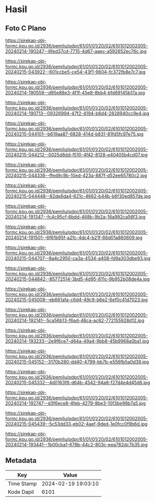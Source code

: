 # Hasil

## Foto C Plano

https://sirekap-obj-formc.kpu.go.id/2936/pemilu/pdpr/61/01/01/20/02/6101012002005-20240214-190247--6fed37cd-7715-4d67-aaec-a592652ec76c.jpg

https://sirekap-obj-formc.kpu.go.id/2936/pemilu/pdpr/61/01/01/20/02/6101012002005-20240215-043922--601ccbe5-ce54-43f1-9604-fc372fb8e7c7.jpg

https://sirekap-obj-formc.kpu.go.id/2936/pemilu/pdpr/61/01/01/20/02/6101012002005-20240214-190559--d95e88e3-4f1f-45e8-8bb4-bfd69145b17a.jpg

https://sirekap-obj-formc.kpu.go.id/2936/pemilu/pdpr/61/01/01/20/02/6101012002005-20240214-190713--09326994-47f2-4194-b6d4-2828940cc9e4.jpg

https://sirekap-obj-formc.kpu.go.id/2936/pemilu/pdpr/61/01/01/20/02/6101012002005-20240215-044101--b619aa87-6828-414d-b831-81fd5fc97e75.jpg

https://sirekap-obj-formc.kpu.go.id/2936/pemilu/pdpr/61/01/01/20/02/6101012002005-20240215-044212--0025d8dd-f510-4f42-8128-e40405b4cd07.jpg

https://sirekap-obj-formc.kpu.go.id/2936/pemilu/pdpr/61/01/01/20/02/6101012002005-20240215-044336--ffed9c9b-10ed-423a-887f-d52ee65780c2.jpg

https://sirekap-obj-formc.kpu.go.id/2936/pemilu/pdpr/61/01/01/20/02/6101012002005-20240215-044448--82de6da4-621c-4662-b44b-b6f30ed857de.jpg

https://sirekap-obj-formc.kpu.go.id/2936/pemilu/pdpr/61/01/01/20/02/6101012002005-20240214-191347--fc4c95cf-6bdd-468b-9b2a-16a992ca56f3.jpg

https://sirekap-obj-formc.kpu.go.id/2936/pemilu/pdpr/61/01/01/20/02/6101012002005-20240214-191501--6f61b95f-a2fc-4dc4-b21f-66d01a860609.jpg

https://sirekap-obj-formc.kpu.go.id/2936/pemilu/pdpr/61/01/01/20/02/6101012002005-20240215-044707--8a4c2950-ca3a-4534-a408-fd9a303dbe93.jpg

https://sirekap-obj-formc.kpu.go.id/2936/pemilu/pdpr/61/01/01/20/02/6101012002005-20240215-044842--85772514-3bd5-4d95-811c-9b952b08de4a.jpg

https://sirekap-obj-formc.kpu.go.id/2936/pemilu/pdpr/61/01/01/20/02/6101012002005-20240215-045008--eb661afa-c6d4-49c9-b6e2-6ef0c41d7023.jpg

https://sirekap-obj-formc.kpu.go.id/2936/pemilu/pdpr/61/01/01/20/02/6101012002005-20240214-192141--5ca56b13-f6ad-46ca-ac62-772155928d12.jpg

https://sirekap-obj-formc.kpu.go.id/2936/pemilu/pdpr/61/01/01/20/02/6101012002005-20240214-193233--2e9f6ce7-d64a-49a4-9bb8-45b9968a0ba1.jpg

https://sirekap-obj-formc.kpu.go.id/2936/pemilu/pdpr/61/01/01/20/02/6101012002005-20240215-045152--3170b280-dd40-4799-bb7b-e556fb5a0d39.jpg

https://sirekap-obj-formc.kpu.go.id/2936/pemilu/pdpr/61/01/01/20/02/6101012002005-20240215-045332--4d0163f8-d64b-4542-94a8-f27d4e4d45d8.jpg

https://sirekap-obj-formc.kpu.go.id/2936/pemilu/pdpr/61/01/01/20/02/6101012002005-20240214-192747--d3f6ece8-4feb-4279-8be3-10f3be98b7a5.jpg

https://sirekap-obj-formc.kpu.go.id/2936/pemilu/pdpr/61/01/01/20/02/6101012002005-20240215-045439--5c53dd33-eb02-4aef-9ded-1e0fcc0f9b6d.jpg

https://sirekap-obj-formc.kpu.go.id/2936/pemilu/pdpr/61/01/01/20/02/6101012002005-20240214-193441--1b00cba1-678b-44c2-803c-eea782dc7b35.jpg


## Metadata

| Key        | Value               |
| ---------- | ------------------- |
| Time Stamp | 2024-02-19 19:03:10 |
| Kode Dapil | 6101                |



